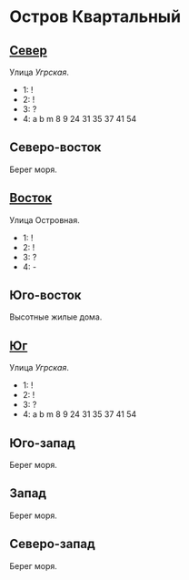 # Остров Квартальный

## [Север](./530150.md)

Улица *Угрская*.

* 1:    !
* 2:    !
* 3:    ?
* 4:    a   b   m
        8   9   24  31  35  37  41  54

## Северо-восток

Берег моря.

## [Восток](./540160.md)

Улица Островная.

* 1:    !
* 2:    !
* 3:    ?
* 4:    -

## Юго-восток

Высотные жилые дома.

## [Юг](./530170.md)

Улица *Угрская*.

* 1:    !
* 2:    !
* 3:    ?
* 4:    a   b   m
        8   9   24  31  35  37  41  54

## Юго-запад

Берег моря.

## Запад

Берег моря.

## Северо-запад

Берег моря.
